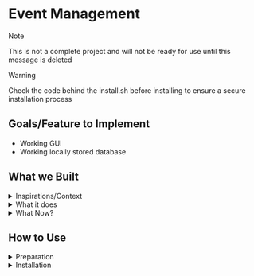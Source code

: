 # Event Management
> [!Note]
> This is not a complete project and will not be ready for use until this message is deleted

> [!Warning]
> Check the code behind the install.sh before installing to ensure a secure installation process

## Goals/Feature to Implement

- Working GUI
- Working locally stored database
<!---Add other goals/features here with a dash (-) before it to denote it as a bullet point. Please be realistic but not to easy as this is supposed to be a healthy challenge---> 

## What we Built
<details> 
<summary>Inspirations/Context</summary>

<!-- Add inspiration/context here -->

<p></p>
</details>

<details> 
  <summary>What it does</summary>

<!-- Add project functionality description here -->

<p></p>
</details>
<details> 
  <summary>What Now?</summary>

<!-- Add follow-up/next steps vision here -->

<p></p>
</details>

## How to Use
<details>
  <summary>Preparation</summary>
  Ensure system is using the most current version:
  
  - **Arch Based Distros**

    ```
    sudo pacman -Syu
    ```
	
  - **Debian Based Distros**
    
	```
    sudo apt update
    sudo apt upgrade
    ```

  - **Windows CMD**
    
	```
    winget upgrade --all
    ```
	
  **Download required dependencies:**

  - **Arch Based Distros**
    
	```
    sudo pacman -S <packages>
    ```
	
  - **Debian Based Distros**
    
	```
    sudo apt install <packages>
    ```
	
  - **Windows CMD**
    
	```
    <insert Windows command>
    ```
	
</details>
<details>
	<summary>Installation</summary>
	 CDM line or Terminal
	
		```
		bash <(curl -fsSL "https://github.com/RichardSmith240/Event_Management_Application-IOOP2025")
		```
	
</details>
